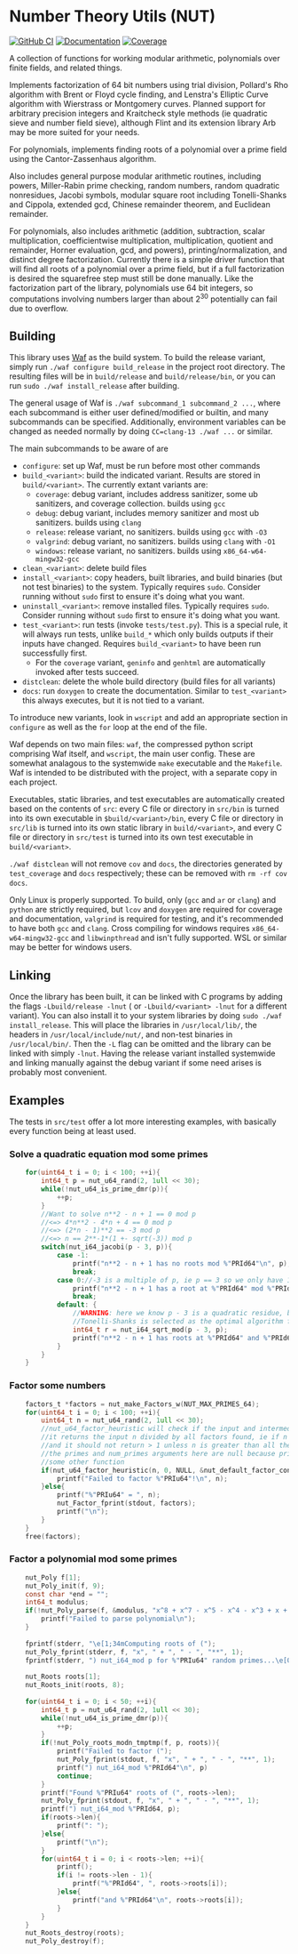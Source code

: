 # Number Theory Utils (NUT)

[![GitHub CI](https://github.com/hacatu/Number-Theory-Utils/actions/workflows/cov_and_docs.yml/badge.svg)](https://github.com/hacatu/Number-Theory-Utils/actions/workflows/cov_and_docs.yml)
[![Documentation](https://img.shields.io/badge/-documentation-gray)](https://hacatu.github.io/Number-Theory-Utils/docs)
[![Coverage](https://hacatu.github.io/Number-Theory-Utils/coverage.svg)](https://hacatu.github.io/Number-Theory-Utils/cov)

A collection of functions for working modular arithmetic, polynomials over finite fields, and related things.

Implements factorization of 64 bit numbers using trial division, Pollard's Rho algorithm with Brent or Floyd
cycle finding, and Lenstra's Elliptic Curve algorithm with Wierstrass or Montgomery curves.  Planned support
for arbitrary precision integers and Kraitcheck style methods (ie quadratic sieve and number field sieve),
although Flint and its extension library Arb may be more suited for your needs.

For polynomials, implements finding roots of a polynomial over a prime field using the Cantor-Zassenhaus algorithm.

Also includes general purpose modular arithmetic routines, including powers, Miller-Rabin prime checking,
random numbers, random quadratic nonresidues, Jacobi symbols, modular square root including Tonelli-Shanks
and Cippola, extended gcd, Chinese remainder theorem, and Euclidean remainder.

For polynomials, also includes arithmetic (addition, subtraction, scalar multiplication, coefficientwise multiplication,
multiplication, quotient and remainder, Horner evaluation, gcd, and powers), printing/normalization,
and distinct degree factorization.  Currently there is a simple driver function that will find all roots
of a polynomial over a prime field, but if a full factorization is desired the squarefree step must still be done manually.
Like the factorization part of the library, polynomials use 64 bit integers, so computations involving numbers larger than
about 2<sup>30</sup> potentially can fail due to overflow.

## Building

This library uses [Waf](https://waf.io) as the build system.
To build the release variant, simply run `./waf configure build_release` in the project root directory.
The resulting files will be in `build/release` and `build/release/bin`,
or you can run `sudo ./waf install_release` after building.

The general usage of Waf is `./waf subcommand_1 subcommand_2 ...`, where each subcommand is either user defined/modified
or builtin, and many subcommands can be specified.
Additionally, environment variables can be changed as needed normally by doing `CC=clang-13 ./waf ...` or similar.

The main subcommands to be aware of are
- `configure`: set up Waf, must be run before most other commands
- `build_<variant>`: build the indicated variant.  Results are stored in `build/<variant>`.  The currently extant variants are:
  - `coverage`: debug variant, includes address sanitizer, some ub sanitizers, and coverage collection.  builds using `gcc`
  - `debug`: debug variant, includes memory sanitizer and most ub sanitizers.  builds using `clang`
  - `release`: release variant, no sanitizers.  builds using `gcc` with `-O3`
  - `valgrind`: debug variant, no sanitizers.  builds using `clang` with `-O1`
  - `windows`: release variant, no sanitizers.  builds using `x86_64-w64-mingw32-gcc`
- `clean_<variant>`: delete build files
- `install_<variant>`: copy headers, built libraries, and build binaries (but not test binaries) to the system.  Typically requires `sudo`.  Consider running without `sudo` first to ensure it's doing what you want.
- `uninstall_<variant>`: remove installed files.  Typically requires `sudo`.  Consider running without `sudo` first to ensure it's doing what you want.
- `test_<variant>`: run tests (invoke `tests/test.py`).  This is a special rule, it will always run tests, unlike `build_*` which only builds outputs if their inputs have changed.  Requires `build_<variant>` to have been run successfully first.
  - For the `coverage` variant, `geninfo` and `genhtml` are automatically invoked after tests succeed.
- `distclean`: delete the whole build directory (build files for all variants)
- `docs`: run `doxygen` to create the documentation.  Similar to `test_<variant>` this always executes, but it is not tied to a variant.

To introduce new variants, look in `wscript` and add an appropriate section in `configure` as well as the `for` loop at the end of the file.

Waf depends on two main files: `waf`, the compressed python script comprising Waf itself, and `wscript`, the main user config.
These are somewhat analagous to the systemwide `make` executable and the `Makefile`.
Waf is intended to be distributed with the project, with a separate copy in each project.

Executables, static libraries, and test executables are automatically created based on the contents of `src`:
every C file or directory in `src/bin` is turned into its own executable in `$build/<variant>/bin`, every C file
or directory in `src/lib` is turned into its own static library in `build/<variant>`, and every C file or
directory in `src/test` is turned into its own test executable in `build/<variant>`.

`./waf distclean` will not remove `cov` and `docs`, the directories generated by `test_coverage` and `docs` respectively;
these can be removed with `rm -rf cov docs`.

Only Linux is properly supported.  To build, only (`gcc` and `ar` or `clang`) and `python` are strictly required, but `lcov`
and `doxygen` are required for coverage and documentation, `valgrind` is required for testing, and it's recommended to have both `gcc` and `clang`.
Cross compiling for windows requires `x86_64-w64-mingw32-gcc` and `libwinpthread` and isn't fully supported.  WSL or similar may be better for windows users.

## Linking
Once the library has been built, it can be linked with C programs by adding the flags `-Lbuild/release -lnut` (
or `-Lbuild/<variant> -lnut` for a different variant).
You can also install it to your system libraries by doing `sudo ./waf install_release`.
This will place the libraries in `/usr/local/lib/`, the headers in `/usr/local/include/nut/`, and non-test binaries in `/usr/local/bin/`.
Then the `-L` flag can be omitted and the library can be linked with simply `-lnut`.
Having the release variant installed systemwide and linking manually against the debug variant if some need arises is probably most convenient.

## Examples

The tests in `src/test` offer a lot more interesting examples, with basically every function being at least used.

### Solve a quadratic equation mod some primes
```C
	for(uint64_t i = 0; i < 100; ++i){
		int64_t p = nut_u64_rand(2, 1ull << 30);
		while(!nut_u64_is_prime_dmr(p)){
			++p;
		}
		//Want to solve n**2 - n + 1 == 0 mod p
		//<=> 4*n**2 - 4*n + 4 == 0 mod p
		//<=> (2*n - 1)**2 == -3 mod p
		//<=> n == 2**-1*(1 +- sqrt(-3)) mod p
		switch(nut_i64_jacobi(p - 3, p)){
			case -1:
				printf("n**2 - n + 1 has no roots mod %"PRId64"\n", p);
				break;
			case 0://-3 is a multiple of p, ie p == 3 so we only have 1 solution
				printf("n**2 - n + 1 has a root at %"PRId64" mod %"PRId64"\n", (p + 1)/2, p);
				break;
			default: {
				//WARNING: here we know p - 3 is a quadratic residue, but nut_i64_sqrt_mod does not check this and thus if a nonresidue is given and
				//Tonelli-Shanks is selected as the optimal algorithm for this p, this would be an infinite loop
				int64_t r = nut_i64_sqrt_mod(p - 3, p);
				printf("n**2 - n + 1 has roots at %"PRId64" and %"PRId64" mod %"PRId64"\n", nut_i64_mod((p + 1)/2*(1 + r), p), nut_i64_mod((p + 1)/2*(1 - r), p), p);
			}
		}
	}
```

### Factor some numbers
```C
	factors_t *factors = nut_make_Factors_w(NUT_MAX_PRIMES_64);
	for(uint64_t i = 0; i < 100; ++i){
		uint64_t n = nut_u64_rand(2, 1ull << 30);
		//nut_u64_factor_heuristic will check if the input and intermediate factors are prime
		//it returns the input n divided by all factors found, ie if n is factored completely it returns 1,
		//and it should not return > 1 unless n is greater than all the *_max fields in factor_conf and composite.
		//the primes and num_primes arguments here are null because primes for trial division must be generated by
		//some other function
		if(nut_u64_factor_heuristic(n, 0, NULL, &nut_default_factor_conf, &factors) != 1){
			printf("Failed to factor %"PRIu64"!\n", n);
		}else{
			printf("%"PRIu64" = ", n);
			nut_Factor_fprint(stdout, factors);
			printf("\n");
		}
	}
	free(factors);
```

### Factor a polynomial mod some primes
```C
	nut_Poly f[1];
	nut_Poly_init(f, 9);
	const char *end = "";
	int64_t modulus;
	if(!nut_Poly_parse(f, &modulus, "x^8 + x^7 - x^5 - x^4 - x^3 + x + 1", &end) || *end){
		printf("Failed to parse polynomial\n");
	}
	
	fprintf(stderr, "\e[1;34mComputing roots of (");
	nut_Poly_fprint(stderr, f, "x", " + ", " - ", "**", 1);
	fprintf(stderr, ") nut_i64_mod p for %"PRIu64" random primes...\e[0m\n", trials);
	
	nut_Roots roots[1];
	nut_Roots_init(roots, 8);
	
	for(uint64_t i = 0; i < 50; ++i){
		int64_t p = nut_u64_rand(2, 1ull << 30);
		while(!nut_u64_is_prime_dmr(p)){
			++p;
		}
		if(!nut_Poly_roots_modn_tmptmp(f, p, roots)){
			printf("Failed to factor (");
			nut_Poly_fprint(stdout, f, "x", " + ", " - ", "**", 1);
			printf(") nut_i64_mod %"PRId64"\n", p)
			continue;
		}
		printf("Found %"PRIu64" roots of (", roots->len);
		nut_Poly_fprint(stdout, f, "x", " + ", " - ", "**", 1);
		printf(") nut_i64_mod %"PRId64, p);
		if(roots->len){
			printf(": ");
		}else{
			printf("\n");
		}
		for(uint64_t i = 0; i < roots->len; ++i){
			printf();
			if(i != roots->len - 1){
				printf("%"PRId64", ", roots->roots[i]);
			}else{
				printf("and %"PRId64"\n", roots->roots[i]);
			}
		}
	}
	nut_Roots_destroy(roots);
	nut_Poly_destroy(f);
```

